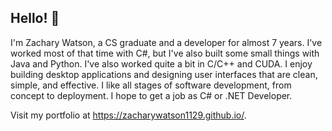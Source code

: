## Hello! 👋

I'm Zachary Watson, a CS graduate and a developer for almost 7 years. I've worked most of that time with C#,
but I've also built some small things with Java and Python. I've also worked quite a bit in C/C++ and CUDA. 
I enjoy building desktop applications and designing user interfaces that are clean, simple, and effective.
I like all stages of software development, from concept to deployment. I hope to get a job as C# or .NET Developer. 

Visit my portfolio at https://zacharywatson1129.github.io/.
